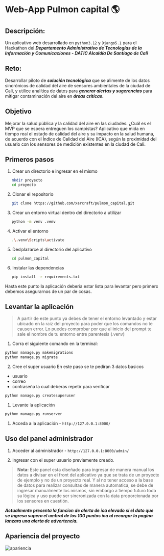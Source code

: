 # Web-App Pulmon capital 🌎

## Descripción:
Un aplicativo web desarrollado en `python3.12` y `Django5.1` para el Hackathon del ***Departamento Administrativo de Tecnologías de la Información y Comunicaciones - DATIC Alcaldía De Santiago de Cali***

## Reto:
Desarrollar piloto de ***solución tecnológica*** que se alimente de los datos sincrónicos de calidad del aire de sensores ambientales de la ciudad de Cali, y utilice analítica de datos para ***generar alertas y sugerencias*** para mitigar contaminación del aire en ***áreas críticas***.

## Objetivo
Mejorar la salud pública y la calidad del aire en las ciudades. ¿Cuál es el MVP que se espera entreguen los campistas? Aplicativo que mida en tiempo real el estado de calidad del aire y su impacto en la salud humana, de acuerdo con el Índice de Calidad del Aire (ICA), según la proximidad del usuario con los sensores de medición existentes en la ciudad de Cali.

## Primeros pasos

1. Crear un directorio e ingresar en el mismo
```bash
   mkdir proyecto
   cd proyecto
```

2. Clonar el repositorio
```bash
   git clone https://github.com/xarcraft/pulmon_capital.git
```
   
3. Crear un entorno virtual dentro del directorio a utilizar
```bash
   python -m venv .venv
```
   
4. Activar el entorno
```bash
   .\.venv\Scripts\activate
```

5. Deslplazarce al directorio del aplicativo
```bash
   cd pulmon_capital
```  

6. Instalar las dependencias
```bash
   pip install -r requirements.txt
```

Hasta este punto la aplicación deberia estar lista para levantar pero primero debemos asegurarnos de un par de cosas.


## Levantar la aplicación

>A partir de este punto ya debes de tener el entorno levantado y estar ubicado en la raiz del proyecto para poder que los comandos no te causen error.
Lo puedes comprobar por que al inicio del prompt te sale el nombre de tu entorno entre parentesis (.venv)


1. Corra el siguiente comando en la terminal:
```bash
python manage.py makemigrations
python manage.py migrate
```  

2. Cree el super usuario
En este paso se te pediran 3 datos basicos 
- usuario
- correo
- contraseña la cual deberas repetir para verificar
  
```bash
python manage.py createsuperuser
```

1. Levante la aplicación
```bash
python manage.py runserver
```
  
1. Acceda a la aplicación - `http://127.0.0.1:8000/`


## Uso del panel administrador

1.  Acceder al administrador - `http://127.0.0.1:8000/admin/`
    
2.  Ingresar con el super usuario previamente creado.

> **Nota:** Este panel esta diseñado para ingresar de manera manual los datos a divisar en el front del aplicativo ya que se trata de un proyecto de ejemplo y no de un proyecto real. 
Y al no tener acceso a la base de datos para realizar consultas de manera automatica, se debe de ingresar manualmente los mismos, sin embargo a tiempo futuro toda su lógica y uso puede ser sincronizada con la data proporcionada por los sensores en cuestión.


***Actualmente presenta la funcion de alerta de ica elevado si el dato que se ingresa supera el umbral de los 100 puntos ica al recargar la pagina lanzara una alerta de advertencia.***


## Apariencia del proyecto

![apariencia](https://github.com/user-attachments/assets/51a71920-073b-4239-b03d-e4cccf85c4df)
